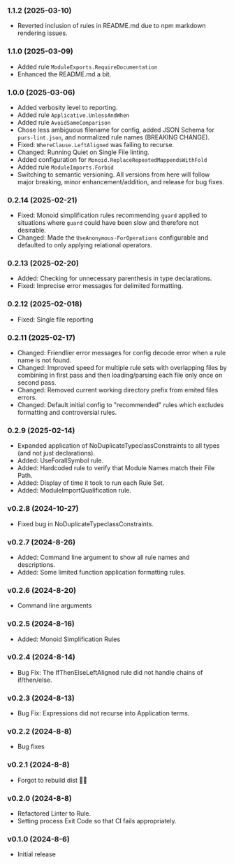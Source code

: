 ### 1.1.2 (2025-03-10)

- Reverted inclusion of rules in README.md due to npm markdown rendering issues.

### 1.1.0 (2025-03-09)

- Added rule `ModuleExports.RequireDocumentation`
- Enhanced the README.md a bit.

### 1.0.0 (2025-03-06)

- Added verbosity level to reporting.
- Added rule `Applicative.UnlessAndWhen`
- Added rule `AvoidSameComparison`
- Chose less ambiguous filename for config, added JSON Schema for `purs-lint.json`, and normalized rule names (BREAKING CHANGE).
- Fixed: `WhereClause.LeftAligned` was failing to recurse.
- Changed: Running Quiet on Single File linting.
- Added configuration for `Monoid.ReplaceRepeatedMappendsWithFold`
- Added rule `ModuleImports.Forbid`
- Switching to semantic versioning. All versions from here will follow major breaking, minor enhancement/addition, and release for bug fixes.

### 0.2.14 (2025-02-21)

- Fixed: Monoid simplification rules recommending `guard` applied to situations where `guard` could have been slow and therefore not desirable.
- Changed: Made the `UseAnonymous-ForOperations` configurable and defaulted to only applying relational operators.

### 0.2.13 (2025-02-20)

- Added: Checking for unnecessary parenthesis in type declarations.
- Fixed: Imprecise error messages for delimited formatting.

### 0.2.12 (2025-02-018)

- Fixed: Single file reporting

### 0.2.11 (2025-02-17)

- Changed: Friendlier error messages for config decode error when a rule name is not found.
- Changed: Improved speed for multiple rule sets with overlapping files by combining in first pass and then loading/parsing each file only once on second pass.
- Changed: Removed current working directory prefix from emited files errors.
- Changed: Default initial config to "recommended" rules which excludes formatting and controversial rules.

### 0.2.9 (2025-02-14)

- Expanded application of NoDuplicateTypeclassConstraints to all types (and not just declarations).
- Added: UseForallSymbol rule.
- Added: Hardcoded rule to verify that Module Names match their File Path.
- Added: Display of time it took to run each Rule Set.
- Added: ModuleImportQualification rule.

### v0.2.8 (2024-10-27)

- Fixed bug in NoDuplicateTypeclassConstraints.

### v0.2.7 (2024-8-26)

- Added: Command line argument to show all rule names and descriptions.
- Added: Some limited function application formatting rules.

### v0.2.6 (2024-8-20)

- Command line arguments

### v0.2.5 (2024-8-16)

- Added: Monoid Simplification Rules

### v0.2.4 (2024-8-14)

- Bug Fix: The IfThenElseLeftAligned rule did not handle chains of if/then/else.

### v0.2.3 (2024-8-13)

- Bug Fix: Expressions did not recurse into Application terms.

### v0.2.2 (2024-8-8)

- Bug fixes

### v0.2.1 (2024-8-8)

- Forgot to rebuild dist 🤦‍♂️

### v0.2.0 (2024-8-8)

- Refactored Linter to Rule.
- Setting process Exit Code so that CI fails appropriately.

### v0.1.0 (2024-8-6)

- Initial release
